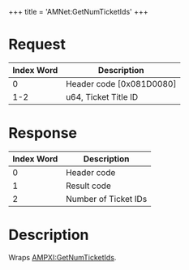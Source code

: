 +++
title = 'AMNet:GetNumTicketIds'
+++

# Request

| Index Word | Description                |
|------------|----------------------------|
| 0          | Header code \[0x081D0080\] |
| 1-2        | u64, Ticket Title ID       |

# Response

| Index Word | Description          |
|------------|----------------------|
| 0          | Header code          |
| 1          | Result code          |
| 2          | Number of Ticket IDs |

# Description

Wraps [AMPXI:GetNumTicketIds](AMPXI:GetNumTicketIds "wikilink").